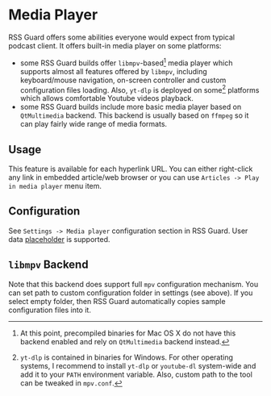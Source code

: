 Media Player
============
RSS Guard offers some abilities everyone would expect from typical podcast client. It offers built-in media player on some platforms:
* some RSS Guard builds offer `libmpv`-based[^1] media player which supports almost all features offered by `libmpv`, including keyboard/mouse navigation, on-screen controller and custom configuration files loading. Also, `yt-dlp` is deployed on some[^2] platforms which allows comfortable Youtube videos playback. 
* some RSS Guard builds include more basic media player based on `QtMultimedia` backend. This backend is usually based on `ffmpeg` so it can play fairly wide range of media formats.

[^1]: At this point, precompiled binaries for Mac OS X do not have this backend enabled and rely on `QtMultimedia` backend instead.
[^2]: `yt-dlp` is contained in binaries for Windows. For other operating systems, I recommend to install `yt-dlp` or `youtube-dl` system-wide and add it to your `PATH` environment variable. Also, custom path to the tool can be tweaked in `mpv.conf`.

## Usage
This feature is available for each hyperlink URL. You can either right-click any link in embedded article/web browser or you can use `Articles -> Play in media player` menu item.

## Configuration
See `Settings -> Media player` configuration section in RSS Guard. User data [placeholder](userdata) is supported.

## `libmpv` Backend
Note that this backend does support full `mpv` configuration mechanism. You can set path to custom configuration folder in settings (see above). If you select empty folder, then RSS Guard automatically copies sample configuration files into it.